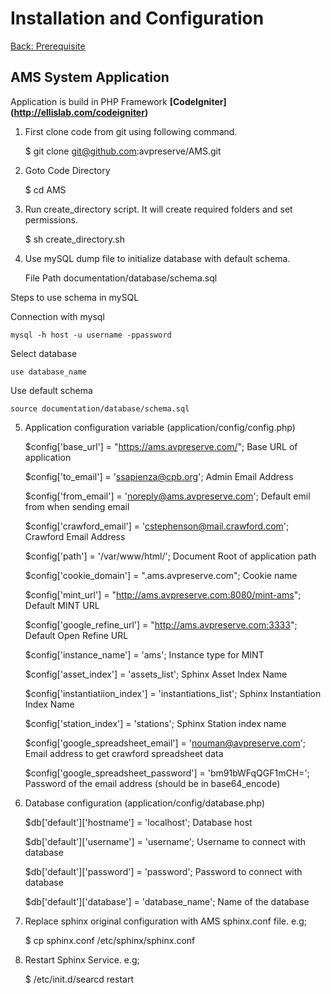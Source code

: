 Installation and Configuration
===
[Back: Prerequisite](prerequisite.md)

AMS System Application
----------
Application is build in PHP Framework **[CodeIgniter] (http://ellislab.com/codeigniter)**

1) First clone code from git using following command.

	$ git clone git@github.com:avpreserve/AMS.git

2) Goto Code Directory

	$ cd AMS

3) Run create_directory script. It will create required folders and set permissions.

	$ sh create_directory.sh

4) Use mySQL dump file to initialize database with default schema.

	File Path documentation/database/schema.sql
   
 Steps to use schema in mySQL

Connection with mysql

	mysql -h host -u username -ppassword

Select database

	use database_name

Use default schema

	source documentation/database/schema.sql


5) Application configuration variable (application/config/config.php)

	$config['base_url'] = "https://ams.avpreserve.com/";  Base URL of application

	$config['to_email'] = 'ssapienza@cpb.org';			  Admin Email Address

	$config['from_email'] = 'noreply@ams.avpreserve.com'; Default emil from when sending email

	$config['crawford_email'] = 'cstephenson@mail.crawford.com'; Crawford Email Address

	$config['path'] = '/var/www/html/';					  Document Root of application path

	$config['cookie_domain'] = ".ams.avpreserve.com";	  Cookie name

	$config['mint_url'] = "http://ams.avpreserve.com:8080/mint-ams"; Default MINT URL 

	$config['google_refine_url'] = "http://ams.avpreserve.com:3333"; Default Open Refine URL

	$config['instance_name'] = 'ams';					Instance type for MINT	

	$config['asset_index'] = 'assets_list';				Sphinx Asset Index Name

	$config['instantiatiion_index'] = 'instantiations_list'; Sphinx Instantiation Index Name

	$config['station_index'] = 'stations';				Sphinx Station index name

	$config['google_spreadsheet_email'] = 'nouman@avpreserve.com'; Email address to get crawford spreadsheet data

	$config['google_spreadsheet_password'] = 'bm91bWFqQGF1mCH=';   Password of the email address (should be in base64_encode)

6) Database configuration (application/config/database.php)
	
	$db['default']['hostname'] = 'localhost';		Database host

	$db['default']['username'] = 'username';		Username to connect with database

	$db['default']['password'] = 'password';		Password to connect with database

	$db['default']['database'] = 'database_name';   Name of the database

	

	

4) Replace sphinx original configuration with AMS sphinx.conf file. e.g;

	$ cp sphinx.conf /etc/sphinx/sphinx.conf

5) Restart Sphinx Service. e.g;
	
	$ /etc/init.d/searcd restart

